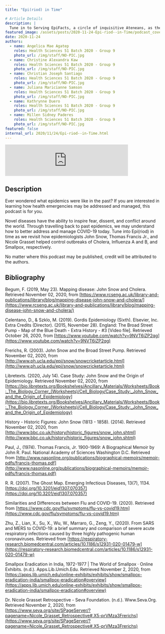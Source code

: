 ```yaml
---
title: "Epi(riod) in Time"

# Article Details
description: |
  Tune in to Serving EpiFacts, a circle of inquisitive Ateneans, as they probe the experiences of everyday citizens and confer with an expert in probing safety in food establishments amid the new normal.
featured_image: /assets/posts/2020-11-24-Epi-riod--in-Time/podcast_cover-group10.png
date: 2020-11-24
authors:
  - name: Angelica Mae Agatep
    roles: Health Sciences 51 Batch 2020 - Group 9
    photo_url: /img/staff/NO-PIC.jpg
  - name: Christine Alexandra Kaw
    roles: Health Sciences 51 Batch 2020 - Group 9
    photo_url: /img/staff/NO-PIC.jpg
  - name: Christian Joseph Santiago
    roles: Health Sciences 51 Batch 2020 - Group 9
    photo_url: /img/staff/NO-PIC.jpg
  - name: Juliana Maricianne Samson
    roles: Health Sciences 51 Batch 2020 - Group 9
    photo_url: /img/staff/NO-PIC.jpg
  - name: Kathrynne Duero
    roles: Health Sciences 51 Batch 2020 - Group 9
    photo_url: /img/staff/NO-PIC.jpg
  - name: Millen Sidney Paderes
    roles: Health Sciences 51 Batch 2020 - Group 9
    photo_url: /img/staff/NO-PIC.jpg
featured: false
internal_url: 2020/11/24/Epi-riod--in-Time.html
---
```


<iframe src="https://anchor.fm/epitome-hsc51/embed/episodes/Epiriod-in-Time-emthnc/a-a3ue0ct" height="102px" width="400px" frameborder="0" scrolling="no"></iframe>

## Description

Ever wondered what epidemics were like in the past? If you are interested in learning how health emergencies may be addressed and managed, this podcast is for you. 

Novel diseases have the ability to inspire fear, dissent, and conflict around the world. Through travelling back to past epidemics, we may understand how to better address and manage COVID-19 today. Tune into Epi(riod) in time as we revisit how epidemiologists John Snow, Thomas Francis Jr., and Nicole Grasset helped control outbreaks of Cholera, Influenza A and B, and Smallpox, respectively. 

No matter where this podcast may be published, credit will be attributed to the authors.

## Bibliography

Begum, F. (2019, May 23). Mapping disease: John Snow and Cholera. Retrieved November 02, 2020, from [https://www.rcseng.ac.uk/library-and-publications/library/blog/mapping-disease-john-snow-and-cholera/](https://www.rcseng.ac.uk/library-and-publications/library/blog/mapping-disease-john-snow-and-cholera/)

Celentano, D., & Szklo, M. (2019). Gordis Epidemiology (Sixth). Elsevier, Inc. Extra Credits (Director). (2015, November 28). England: The Broad Street Pump - Map of the Blue Death - Extra History - #3 [Video file]. Retrieved October 26, 2020, from [https://www.youtube.com/watch?v=9NVT6iZP2qg](https://www.youtube.com/watch?v=9NVT6iZP2qg)

Frerichs, R. (2003). John Snow and the Broad Street Pump. Retrieved November 02, 2020, from [http://www.ph.ucla.edu/epi/snow/snowcricketarticle.html](http://www.ph.ucla.edu/epi/snow/snowcricketarticle.html)

Libretexts. (2020, July 14). Case Study: John Snow and the Origin of Epidemiology. Retrieved November 02, 2020, from [https://bio.libretexts.org/Bookshelves/Ancillary_Materials/Worksheets/Book:_The_Biology_Corner_(Worksheets)/Cell_Biology/Case_Study:_John_Snow_and_the_Origin_of_Epidemiology](https://bio.libretexts.org/Bookshelves/Ancillary_Materials/Worksheets/Book:_The_Biology_Corner_(Worksheets)/Cell_Biology/Case_Study:_John_Snow_and_the_Origin_of_Epidemiology)

History - Historic Figures: John Snow (1813 - 1858). (2014). Retrieved November 02, 2020, from [http://www.bbc.co.uk/history/historic_figures/snow_john.shtml](http://www.bbc.co.uk/history/historic_figures/snow_john.shtml)

Paul, J., (1974). Thomas Francis, Jr. 1900-1969: A Biographical Memoir by John R. Paul. National Academy of Sciences Washington D.C. Retrieved from [http://www.nasonline.org/publications/biographical-memoirs/memoir-pdfs/francis-thomas.pdf](http://www.nasonline.org/publications/biographical-memoirs/memoir-pdfs/francis-thomas.pdf)

R. R. (2007). The Ghost Map. Emerging Infectious Diseases, 13(7), 1134. [https://doi.org/10.3201/eid1307.070357](https://doi.org/10.3201/eid1307.070357)

Similarities and Differences between Flu and COVID-19​. (2020). Retrieved from [https://www.cdc.gov/flu/symptoms/flu-vs-covid19.htm](https://www.cdc.gov/flu/symptoms/flu-vs-covid19.htm)

Zhu, Z., Lian, X., Su, X., Wu, W., Marraro, G., Zeng, Y., (2020). From SARS and MERS to COVID-19: a brief summary and comparison of severe acute respiratory infections caused by three highly pathogenic human coronaviruses. Retrieved from [https://respiratory-research.biomedcentral.com/articles/10.1186/s12931-020-01479-w](https://respiratory-research.biomedcentral.com/articles/10.1186/s12931-020-01479-w)

Smallpox Eradication in India, 1972-1977 | The World of Smallpox · Online Exhibits. (n.d.). Apps.Lib.Umich.Edu. Retrieved November 2, 2020, from [https://apps.lib.umich.edu/online-exhibits/exhibits/show/smallpox-eradication-india/smallpox-eradication#overview](https://apps.lib.umich.edu/online-exhibits/exhibits/show/smallpox-eradication-india/smallpox-eradication#overview)

Dr. Nicole Grasset Retrospective - Seva Foundation. (n.d.). Www.Seva.Org. Retrieved November 2, 
2020, from [https://www.seva.org/site/SPageServer/?pagename=Nicole_Grasset_Retrospective#.X5-prVMza3Frerichs](https://www.seva.org/site/SPageServer/?pagename=Nicole_Grasset_Retrospective#.X5-prVMza3Frerichs)